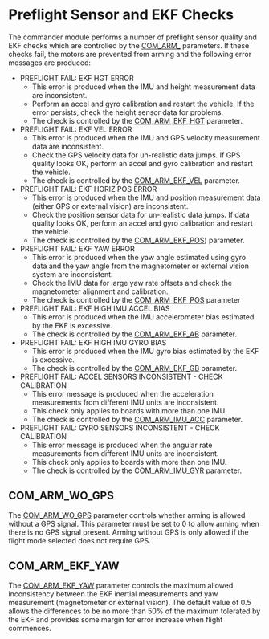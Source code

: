 # Preflight Sensor and EKF Checks

The commander module performs a number of preflight sensor quality and EKF checks which are controlled by the [COM_ARM_](../advanced/parameter_reference.md#commander) parameters. If these checks fail, the motors are prevented from arming and the following error messages are produced:

* PREFLIGHT FAIL: EKF HGT ERROR
  * This error is produced when the IMU and height measurement data are inconsistent.
  * Perform an accel and gyro calibration and restart the vehicle. If the error persists, check the height sensor data for problems.
  * The check is controlled by the [COM_ARM_EKF_HGT](../advanced/parameter_reference.md#COM_ARM_EKF_HGT) parameter.
* PREFLIGHT FAIL: EKF VEL ERROR
  * This error is produced when the IMU and GPS velocity measurement data are inconsistent. 
  * Check the GPS velocity data for un-realistic data jumps. If GPS quality looks OK, perform an accel and gyro calibration and restart the vehicle.
  * The check is controlled by the [COM_ARM_EKF_VEL](../advanced/parameter_reference.md#COM_ARM_EKF_VEL) parameter.
* PREFLIGHT FAIL: EKF HORIZ POS ERROR
  * This error is produced when the IMU and position measurement data (either GPS or external vision) are inconsistent. 
  * Check the position sensor data for un-realistic data jumps. If data quality looks OK, perform an accel and gyro calibration and restart the vehicle.
  * The check is controlled by the [COM_ARM_EKF_POS](../advanced/parameter_reference.md#COM_ARM_EKF_POS)) parameter.
* PREFLIGHT FAIL: EKF YAW ERROR
  * This error is produced when the yaw angle estimated using gyro data and the yaw angle from the magnetometer or external vision system are inconsistent.
  * Check the IMU data for large yaw rate offsets and check the magnetometer alignment and calibration.
  * The check is controlled by the [COM_ARM_EKF_POS](../advanced/parameter_reference.md#COM_ARM_EKF_POS) parameter
* PREFLIGHT FAIL: EKF HIGH IMU ACCEL BIAS
  * This error is produced when the IMU accelerometer bias estimated by the EKF is excessive. 
  * The check is controlled by the [COM_ARM_EKF_AB](../advanced/parameter_reference.md#COM_ARM_EKF_AB) parameter.
* PREFLIGHT FAIL: EKF HIGH IMU GYRO BIAS
  * This error is produced when the IMU gyro bias estimated by the EKF is excessive. 
  * The check is controlled by the [COM_ARM_EKF_GB](../advanced/parameter_reference.md#COM_ARM_EKF_GB) parameter.
* PREFLIGHT FAIL: ACCEL SENSORS INCONSISTENT - CHECK CALIBRATION
  * This error message is produced when the acceleration measurements from different IMU units are inconsistent.
  * This check only applies to boards with more than one IMU.
  * The check is controlled by the [COM_ARM_IMU_ACC](../advanced/parameter_reference.md#COM_ARM_IMU_ACC) parameter.
* PREFLIGHT FAIL: GYRO SENSORS INCONSISTENT - CHECK CALIBRATION
  * This error message is produced when the angular rate measurements from different IMU units are inconsistent.
  * This check only applies to boards with more than one IMU.
  * The check is controlled by the [COM_ARM_IMU_GYR](../advanced/parameter_reference.md#COM_ARM_IMU_GYR) parameter.


## COM_ARM_WO_GPS

The [COM_ARM_WO_GPS](../advanced/parameter_reference.md#COM_ARM_WO_GPS) parameter controls whether arming is allowed without a GPS signal. This parameter must be set to 0 to allow arming when there is no GPS signal present. Arming without GPS is only allowed if the flight mode selected does not require GPS.


## COM_ARM_EKF_YAW

The [COM_ARM_EKF_YAW](../advanced/parameter_reference.md#COM_ARM_EKF_YAW) parameter controls the maximum allowed inconsistency between the EKF inertial measurements and yaw measurement (magnetometer or external vision). The default value of 0.5 allows the differences to be no more than 50% of the maximum tolerated by the EKF and provides some margin for error increase when flight commences.


